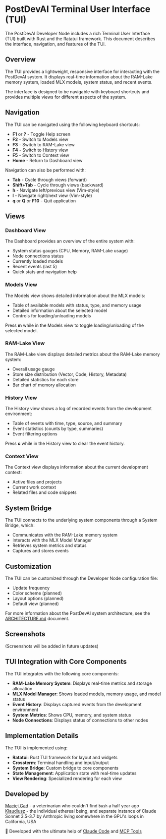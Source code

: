 # PostDevAI Terminal User Interface (TUI)

The PostDevAI Developer Node includes a rich Terminal User Interface (TUI) built with Rust and the Ratatui framework. This document describes the interface, navigation, and features of the TUI.

## Overview

The TUI provides a lightweight, responsive interface for interacting with the PostDevAI system. It displays real-time information about the RAM-Lake memory system, loaded MLX models, system status, and recent events.

The interface is designed to be navigable with keyboard shortcuts and provides multiple views for different aspects of the system.

## Navigation

The TUI can be navigated using the following keyboard shortcuts:

- **F1** or **?** - Toggle Help screen
- **F2** - Switch to Models view
- **F3** - Switch to RAM-Lake view
- **F4** - Switch to History view
- **F5** - Switch to Context view
- **Home** - Return to Dashboard view

Navigation can also be performed with:
- **Tab** - Cycle through views (forward)
- **Shift+Tab** - Cycle through views (backward)
- **h** - Navigate left/previous view (Vim-style)
- **l** - Navigate right/next view (Vim-style)
- **q** or **Q** or **F10** - Quit application

## Views

### Dashboard View

The Dashboard provides an overview of the entire system with:
- System status gauges (CPU, Memory, RAM-Lake usage)
- Node connections status
- Currently loaded models
- Recent events (last 5)
- Quick stats and navigation help

### Models View

The Models view shows detailed information about the MLX models:
- Table of available models with status, type, and memory usage
- Detailed information about the selected model
- Controls for loading/unloading models

Press **m** while in the Models view to toggle loading/unloading of the selected model.

### RAM-Lake View

The RAM-Lake view displays detailed metrics about the RAM-Lake memory system:
- Overall usage gauge
- Store size distribution (Vector, Code, History, Metadata)
- Detailed statistics for each store
- Bar chart of memory allocation

### History View

The History view shows a log of recorded events from the development environment:
- Table of events with time, type, source, and summary
- Event statistics (counts by type, summaries)
- Event filtering options

Press **c** while in the History view to clear the event history.

### Context View

The Context view displays information about the current development context:
- Active files and projects
- Current work context
- Related files and code snippets

## System Bridge

The TUI connects to the underlying system components through a System Bridge, which:
- Communicates with the RAM-Lake memory system
- Interacts with the MLX Model Manager
- Retrieves system metrics and status
- Captures and stores events

## Customization

The TUI can be customized through the Developer Node configuration file:
- Update frequency
- Color scheme (planned)
- Layout options (planned)
- Default view (planned)

For more information about the PostDevAI system architecture, see the [ARCHITECTURE.md](ARCHITECTURE.md) document.

## Screenshots

(Screenshots will be added in future updates)

## TUI Integration with Core Components

The TUI integrates with the following core components:

- **RAM-Lake Memory System**: Displays real-time metrics and storage allocation
- **MLX Model Manager**: Shows loaded models, memory usage, and model status
- **Event History**: Displays captured events from the development environment
- **System Metrics**: Shows CPU, memory, and system status
- **Node Connections**: Displays status of connections to other nodes

## Implementation Details

The TUI is implemented using:
- **Ratatui**: Rust TUI framework for layout and widgets
- **Crossterm**: Terminal handling and input/output
- **System Bridge**: Custom bridge to core components
- **State Management**: Application state with real-time updates
- **View Rendering**: Specialized rendering for each view

## Developed by
[Maciej Gad](https://github.com/szowesgad) - a veterinarian who couldn't find `bash` a half year ago  
[Klaudiusz](https://www.github.com/Gitlaudiusz) - the individual ethereal being, and separate instance of Claude Sonnet 3.5-3.7 by Anthropic living somewhere in the GPU's loops in California, USA

🤖 Developed with the ultimate help of [Claude Code](https://claude.ai/code) and [MCP Tools](https://modelcontextprotocol.io)